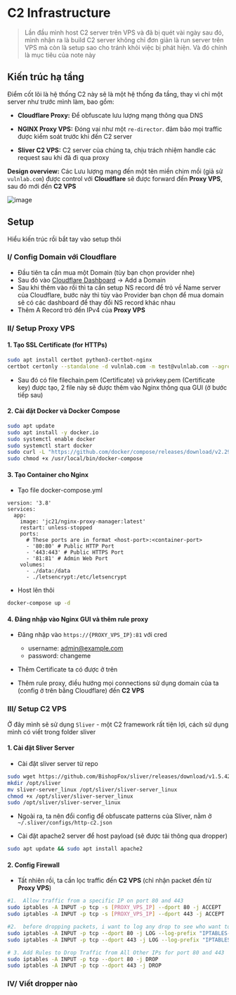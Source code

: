 # C2 Infrastructure

> Lần đầu mình host C2 server trên VPS và đã bị quét vài ngày sau đó, mình nhận ra là build C2 server không chỉ đơn giản là run server trên VPS mà còn là setup sao cho tránh khỏi việc bị phát hiện. Và đó chính là mục tiêu của note này

## Kiến trúc hạ tầng

Điểm cốt lõi là hệ thống C2 này sẽ là một hệ thống đa tầng, thay vì chỉ một server như trước mình làm, bao gồm:

- **Cloudflare Proxy:** Để obfuscate lưu lượng mạng thông qua DNS

- **NGINX Proxy VPS:** Đóng vai như một `re-director`. đảm bảo mọi traffic được kiểm soát trước khi đến C2 server

- **Sliver C2 VPS:** C2 server của chúng ta, chịu trách nhiệm handle các request sau khi đã đi qua proxy

**Design overview:** Các Lưu lượng mạng đến một tên miền chim mồi (giả sử `vulnlab.com`) được control với **Cloudflare** sẽ được forward đến **Proxy VPS**, sau đó mới đến **C2 VPS**

![image](https://github.com/user-attachments/assets/6666e0b3-4735-493c-a67a-34a1f8cce2d0)

## Setup

Hiểu kiến trúc rồi bắt tay vào setup thôi

### I/ Config Domain với Cloudflare 

- Đầu tiên ta cần mua một Domain (tùy bạn chọn provider nhe)
- Sau đó vào [Cloudflare Dashboard](https://dash.cloudflare.com/) -> Add a Domain
- Sau khi thêm vào rồi thì ta cần setup NS record để trỏ về Name server của Cloudflare, bước này thì tùy vào Provider bạn chọn để mua domain sẽ có các dashboard để thay đổi NS record khác nhau
- Thêm A Record trỏ đến IPv4 của **Proxy VPS**

### II/ Setup Proxy VPS

#### 1. Tạo SSL Certificate (for HTTPs)

```sh
sudo apt install certbot python3-certbot-nginx
certbot certonly --standalone -d vulnlab.com -m test@vulnlab.com --agree-tos --staple-ocsp
```

- Sau đó có file filechain.pem (Certificate) và privkey.pem (Certificate key) được tạo, 2 file này sẽ được thêm vào Nginx thông qua GUI (ở bước tiếp sau)

#### 2. Cài đặt Docker và Docker Compose

```sh
sudo apt update
sudo apt install -y docker.io
sudo systemctl enable docker
sudo systemctl start docker
sudo curl -L "https://github.com/docker/compose/releases/download/v2.29.2/docker-compose-$(uname -s)-$(uname -m)" -o /usr/local/bin/docker-compose
sudo chmod +x /usr/local/bin/docker-compose
```

#### 3. Tạo Container cho Nginx

- Tạo file docker-compose.yml

```docker
version: '3.8'
services:
  app:
    image: 'jc21/nginx-proxy-manager:latest'
    restart: unless-stopped
    ports:
      # These ports are in format <host-port>:<container-port>
      - '80:80' # Public HTTP Port
      - '443:443' # Public HTTPS Port
      - '81:81' # Admin Web Port
    volumes:
      - ./data:/data
      - ./letsencrypt:/etc/letsencrypt
```

- Host lên thôi

```sh
docker-compose up -d
```

#### 4. Đăng nhập vào Nginx GUI và thêm rule proxy

- Đăng nhập vào `https://{PROXY_VPS_IP}:81` với cred
	- username: admin@example.com
	- password: changeme

- Thêm Certificate ta có được ở trên
- Thêm rule proxy, điều hướng mọi connections sử dụng domain của ta (config ở trên bằng Cloudflare) đến **C2 VPS**

### III/ Setup C2 VPS

Ở đây mình sẽ sử dụng `Sliver` - một C2 framework rất tiện lợi, cách sử dụng mình có viết trong folder sliver

#### 1. Cài đặt Sliver Server

- Cài đặt sliver server từ repo

```sh
sudo wget https://github.com/BishopFox/sliver/releases/download/v1.5.42/sliver-server_linux
mkdir /opt/sliver
mv sliver-server_linux /opt/sliver/sliver-server_linux
chmod +x /opt/sliver/sliver-server_linux 
sudo /opt/sliver/sliver-server_linux
```

- Ngoài ra, ta nên đổi config để obfuscate patterns của Sliver, nằm ở `~/.sliver/configs/http-c2.json`

- Cài đặt apache2 server để host payload (sẽ được tải thông qua dropper)

```sh
sudo apt update && sudo apt install apache2
```

#### 2. Config Firewall

- Tất nhiên rồi, ta cần lọc traffic đến **C2 VPS** (chỉ nhận packet đến từ **Proxy VPS**)

```sh
#1.  Allow traffic from a specific IP on port 80 and 443
sudo iptables -A INPUT -p tcp -s [PROXY_VPS_IP] --dport 80 -j ACCEPT
sudo iptables -A INPUT -p tcp -s [PROXY_VPS_IP] --dport 443 -j ACCEPT

#2.  before dropping packets, i want to log any drop to see who want to access my machine 
sudo iptables -A INPUT -p tcp --dport 80 -j LOG --log-prefix "IPTABLES-DROP-PORT80: " --log-level 4
sudo iptables -A INPUT -p tcp --dport 443 -j LOG --log-prefix "IPTABLES-DROP-PORT443: " --log-level 4

# 3. Add Rules to Drop Traffic from All Other IPs for port 80 and 443 
sudo iptables -A INPUT -p tcp --dport 80 -j DROP
sudo iptables -A INPUT -p tcp --dport 443 -j DROP
```

### IV/ Viết dropper nào
